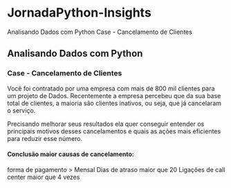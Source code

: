 # JornadaPython-Insights

Analisando Dados com Python
Case - Cancelamento de Clientes

## Analisando Dados com Python

### Case - Cancelamento de Clientes

Você foi contratado por uma empresa com mais de 800 mil clientes para um projeto de Dados.
Recentemente a empresa percebeu que da sua base total de clientes, a maioria são clientes inativos,
ou seja, que já cancelaram o serviço.

Precisando melhorar seus resultados ela quer conseguir entender os principais motivos desses cancelamentos e
quais as ações mais eficientes para reduzir esse número.

#### Conclusão maior causas de cancelamento:

forma de pagamento > Mensal
Dias de atraso maior que 20
Ligações de call center maior que 4 vezes

